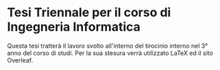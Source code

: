 # Tesi Triennale per il corso di Ingegneria Informatica

Questa tesi tratterà il lavoro svolto all'interno del tirocinio interno nel 3° anno del corso di studi. Per la sua stesura verrà utilizzato LaTeX ed il sito Overleaf.



